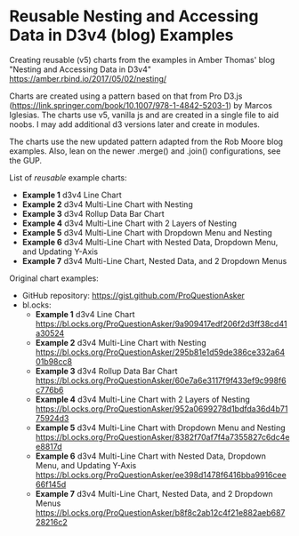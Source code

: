 # Reusable Nesting and Accessing Data in D3v4 (blog) Examples

Creating reusable (v5) charts from the examples in Amber Thomas' blog "Nesting and Accessing Data in D3v4" https://amber.rbind.io/2017/05/02/nesting/

Charts are created using a pattern based on that from Pro D3.js (https://link.springer.com/book/10.1007/978-1-4842-5203-1) by Marcos Iglesias. 
The charts use v5, vanilla js and are created in a single file to aid noobs. I may add additional d3 versions later and create in modules.

The charts use the new updated pattern adapted from the Rob Moore blog examples. Also, lean on the newer .merge() and .join() configurations, see the GUP.

List of *reusable* example charts:
  - **Example 1** d3v4 Line Chart
  - **Example 2** d3v4 Multi-Line Chart with Nesting
  - **Example 3** d3v4 Rollup Data Bar Chart
  - **Example 4** d3v4 Multi-Line Chart with 2 Layers of Nesting
  - **Example 5** d3v4 Multi-Line Chart with Dropdown Menu and Nesting
  - **Example 6** d3v4 Multi-Line Chart with Nested Data, Dropdown Menu, and Updating Y-Axis
  - **Example 7** d3v4 Multi-Line Chart, Nested Data, and 2 Dropdown Menus

Original chart examples: 
- GitHub repository: https://gist.github.com/ProQuestionAsker
- bl.ocks:
  - **Example 1** d3v4 Line Chart https://bl.ocks.org/ProQuestionAsker/9a909417edf206f2d3ff38cd41a30524
  - **Example 2** d3v4 Multi-Line Chart with Nesting https://bl.ocks.org/ProQuestionAsker/295b81e1d59de386ce332a6401b98cc8
  - **Example 3** d3v4 Rollup Data Bar Chart https://bl.ocks.org/ProQuestionAsker/60e7a6e3117f9f433ef9c998f6c776b6
  - **Example 4** d3v4 Multi-Line Chart with 2 Layers of Nesting https://bl.ocks.org/ProQuestionAsker/952a0699278d1bdfda36d4b7175924d3
  - **Example 5** d3v4 Multi-Line Chart with Dropdown Menu and Nesting https://bl.ocks.org/ProQuestionAsker/8382f70af7f4a7355827c6dc4ee8817d
  - **Example 6** d3v4 Multi-Line Chart with Nested Data, Dropdown Menu, and Updating Y-Axis https://bl.ocks.org/ProQuestionAsker/ee398d1478f6416bba9916cee66f145d
  - **Example 7** d3v4 Multi-Line Chart, Nested Data, and 2 Dropdown Menus https://bl.ocks.org/ProQuestionAsker/b8f8c2ab12c4f21e882aeb68728216c2
